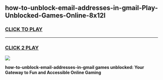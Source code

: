 
## how-to-unblock-email-addresses-in-gmail-Play-Unblocked-Games-Online-8x12l
<h3>
<a href="https://premium76.site?title=how-to-unblock-email-addresses-in-gmail&ref=25A">CLICK TO PLAY</a></h3>
<hr>

<h3>
<a href="https://premium76.site?title=how-to-unblock-email-addresses-in-gmail&ref=25A">CLICK 2 PLAY</a>
  
</h3>

<a href="https://premium76.site?title=how-to-unblock-email-addresses-in-gmail&ref=25A"><img src="https://clearcache.store/games.png"></a>


**how-to-unblock-email-addresses-in-gmail games unblocked: Your Gateway to Fun and Accessible Online Gaming**
